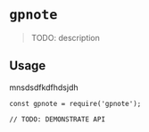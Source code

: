 # `gpnote`

> TODO: description

## Usage
mnsdsdfkdfhdsjdh
```
const gpnote = require('gpnote');

// TODO: DEMONSTRATE API
```
